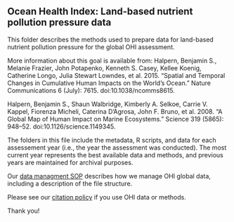 ## Ocean Health Index: Land-based nutrient pollution pressure data

This folder describes the methods used to prepare data for land-based nutrient pollution pressure for the global OHI assessment.

More information about this goal is available from:
Halpern, Benjamin S., Melanie Frazier, John Potapenko, Kenneth S. Casey, Kellee Koenig, Catherine Longo, Julia Stewart Lowndes, et al. 2015. “Spatial and Temporal Changes in Cumulative Human Impacts on the World’s Ocean.” Nature Communications 6 (July): 7615. doi:10.1038/ncomms8615.

Halpern, Benjamin S., Shaun Walbridge, Kimberly A. Selkoe, Carrie V. Kappel, Fiorenza Micheli, Caterina D’Agrosa, John F. Bruno, et al. 2008. “A Global Map of Human Impact on Marine Ecosystems.” Science 319 (5865): 948–52. doi:10.1126/science.1149345.


The folders in this file include the metadata, R scripts, and data for each assessement year (i.e., the year the assessment was conducted).  The most current year represents the best available data and methods, and previous years are maintained for archival purposes.

Our [data managment SOP](https://rawgit.com/OHI-Science/ohiprep/master/src/dataOrganization_SOP.html) describes how we manage OHI global data, including a description of the file structure.

Please see our [citation policy](http://ohi-science.org/citation-policy/) if you use OHI data or methods.

Thank you!
